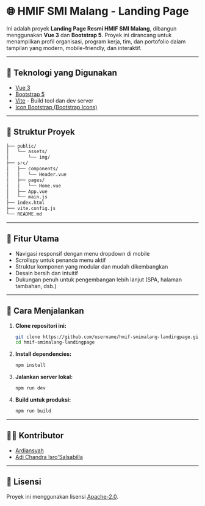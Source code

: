 # 🌐 HMIF SMI Malang - Landing Page

Ini adalah proyek **Landing Page Resmi HMIF SMI Malang**, dibangun menggunakan **Vue 3** dan **Bootstrap 5**. Proyek ini dirancang untuk menampilkan profil organisasi, program kerja, tim, dan portofolio dalam tampilan yang modern, mobile-friendly, dan interaktif.

---

## 🚀 Teknologi yang Digunakan

* [Vue 3](https://vuejs.org/)
* [Bootstrap 5](https://getbootstrap.com/)
* [Vite](https://vitejs.dev/) - Build tool dan dev server
* [Icon Bootstrap (Bootstrap Icons)](https://icons.getbootstrap.com/)

---

## 📁 Struktur Proyek

```bash
├── public/
│   └── assets/
│       └── img/
├── src/
│   ├── components/
│   │   └── Header.vue
│   ├── pages/
│   │   └── Home.vue
│   ├── App.vue
│   └── main.js
├── index.html
├── vite.config.js
└── README.md
```

---

## 🧹 Fitur Utama

* Navigasi responsif dengan menu dropdown di mobile
* Scrollspy untuk penanda menu aktif
* Struktur komponen yang modular dan mudah dikembangkan
* Desain bersih dan intuitif
* Dukungan penuh untuk pengembangan lebih lanjut (SPA, halaman tambahan, dsb.)

---

## 🔧 Cara Menjalankan

1. **Clone repositori ini:**

   ```bash
   git clone https://github.com/username/hmif-smimalang-landingpage.git
   cd hmif-smimalang-landingpage
   ```

2. **Install dependencies:**

   ```bash
   npm install
   ```

3. **Jalankan server lokal:**

   ```bash
   npm run dev
   ```

4. **Build untuk produksi:**

   ```bash
   npm run build
   ```

---

## 🧑‍💻 Kontributor

* [Ardiansyah](https://github.com/ardie069)
* [Adi Chandra Isro'Salsabilla](https://github.com/bangarchad)

---

## 📄 Lisensi

Proyek ini menggunakan lisensi [Apache-2.0](LICENSE).
